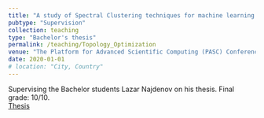 ```yaml
---
title: "A study of Spectral Clustering techniques for machine learning applications"
pubtype: "Supervision"
collection: teaching
type: "Bachelor's thesis"
permalink: /teaching/Topology_Optimization
venue: "The Platform for Advanced Scientific Computing (PASC) Conference"
date: 2020-01-01
# location: "City, Country"
---
```


Supervising the Bachelor students Lazar Najdenov on his thesis. Final grade: 10/10.
<br>
[Thesis](http://DmsPas.github.io/files/Najdenov_Final.pdf)